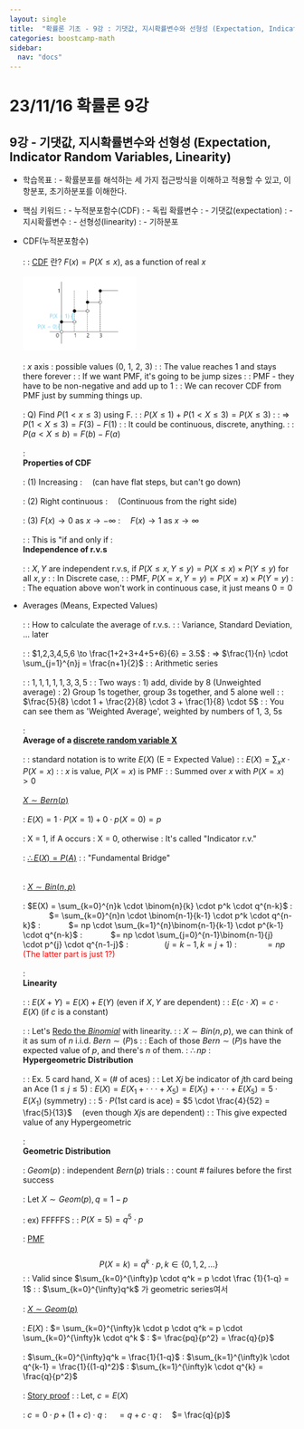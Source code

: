 ```yaml
---
layout: single
title:  "확률론 기초 - 9강 : 기댓값, 지시확률변수와 선형성 (Expectation, Indicator Random Variables, Linearity)"
categories: boostcamp-math
sidebar:
  nav: "docs"
---
```


# 23/11/16 확률론 9강

<h2>9강 - 기댓값, 지시확률변수와 선형성 (Expectation, Indicator Random Variables, Linearity)</h2>

- 학습목표
: - 확률분포를 해석하는 세 가지 접근방식을 이해하고 적용할 수 있고, 이항분포, 초기하분포를 이해한다. 

- 핵심 키워드
: - 누적분포함수(CDF)
: - 독립 확률변수
: - 기댓값(expectation)
: - 지시확률변수
: - 선형성(linearity)
: - 기하분포


- CDF(누적분포함수)<br><br>
: : <a href="https://ko.wikipedia.org/wiki/%EB%88%84%EC%A0%81_%EB%B6%84%ED%8F%AC_%ED%95%A8%EC%88%98">CDF</a> 란? $F(x) = P(X \leq x)$, as a function of real $x$<br><br>
<img src="../../images/231116 stats 9-1.png" width="200px"><br><br>
: $x$ axis : possible values (0, 1, 2, 3)
: : The value reaches 1 and stays there forever
: : If we want PMF, it's going to be jump sizes
: : PMF - they have to be non-negative and add up to 1
: : We can recover CDF from PMF just by summing things up.<br><br>
: Q) Find $P(1 < x \leq 3)$ using F.
: : $P(X \leq 1) + P(1 < X \leq3) = P(X \leq 3)$
: : => $P(1 < X \leq 3) = F(3) - F(1)$
: : It could be continuous, discrete, anything.
: : $P(a < X \leq b) = F(b) - F(a)$<br><br>
: <br><b>Properties of CDF</b><br><br>
: (1) Increasing 
: &emsp;(can have flat steps, but can't go down)
<br><br>
: (2) Right continuous
: &emsp;(Continuous from the right side)
<br><br>
: (3) $F(x) \to 0$ as $x \to - \infty$
: &emsp;$F(x) \to 1$ as $x \to  \infty$
<br><br>
: : This is "if and only if
: <br><b>Independence of r.v.s</b><br><br>
: : $X,Y$ are independent r.v.s, if $P(X \leq x, Y \leq y) = P(X \leq x) \times P(Y \leq y)$ for all $x, y$
: : In Discrete case,
: : PMF, $P(X = x, Y = y) = P(X=x) \times P(Y=y)$
: : The equation above won't work in continuous case, it just means $0 = 0$
- Averages (Means, Expected Values)<br><br>
: : How to calculate the average of r.v.s.
: : Variance, Standard Deviation, ... later
<br><br>
: : $1,2,3,4,5,6 \to \frac{1+2+3+4+5+6}{6} = 3.5$
: => $\frac{1}{n} \cdot \sum_{j=1}^{n}j = \frac{n+1}{2}$
: : Arithmetic series
<br><br>
: : $1,1,1,1,1,3,3,5$
: : Two ways
: 1) add, divide by 8 (Unweighted average)
: 2) Group 1s together, group 3s together, and 5 alone well
: : $\frac{5}{8} \cdot 1 + \frac{2}{8} \cdot 3 + \frac{1}{8} \cdot 5$
: : You can see them as 'Weighted Average', weighted by numbers of 1, 3, 5s
<br><br>
: <br><b>Average of a <u>discrete random variable X</u></b><br><br>
: : standard notation is to write $E(X)$ (E = Expected Value)
: : $E(X)= \sum_{x}x \cdot P(X=x)$
: : $x$ is value, $P(X=x)$ is PMF
: : Summed over $x$ with $P(X=x)>0$
<br><br>
<u>$X \sim Bern(p)$</u>
<br><br>
: $E(X) = 1 \cdot P(X=1) + 0 \cdot p(X=0) = p$
<br><br>
: X = 1, if A occurs
: X = 0, otherwise
: It's called "Indicator r.v."
<br><br>
: <u> $\therefore E(X) = P(A)$</u>
: : "Fundamental Bridge"
<br><br><br>
: <u>$X \sim Bin(n,p)$</u>
<br><br>
: $E(X) = \sum_{k=0}^{n}k \cdot \binom{n}{k} \cdot p^k \cdot q^{n-k}$
: &nbsp;&emsp;&emsp;&emsp;$= \sum_{k=0}^{n}n \cdot \binom{n-1}{k-1} \cdot p^k \cdot q^{n-k}$
: &nbsp;&emsp;&emsp;&emsp;$= np \cdot \sum_{k=1}^{n}\binom{n-1}{k-1} \cdot p^{k-1} \cdot q^{n-k}$
: &nbsp;&emsp;&emsp;&emsp;$= np \cdot \sum_{j=0}^{n-1}\binom{n-1}{j} \cdot p^{j} \cdot q^{n-1-j}$
: &nbsp;&emsp;&emsp;&emsp;&emsp;($j = k -1, k = j + 1$)
: &nbsp;&emsp;&emsp;&emsp;$=np$ <span style="color:red">(The latter part is just 1?)</span>
<br><br>
: <br><b>Linearity</b><br><br>
: : $E(X+Y) = E(X) + E(Y)$ (even if $X, Y$ are dependent)
: : $E(c \cdot X) = c \cdot E(X)$ (if $c$ is a constant)
<br><br>
: : Let's <u>Redo the $Binomial$</u> with linearity.
: : $X \sim Bin(n,p)$, we can think of it as sum of $n$ i.i.d. $Bern \sim (P)$s
: : Each of those $Bern \sim (P)$s have the expected value of $p$, and there's $n$ of them.
: $\therefore np$
: <br><b>Hypergeometric Distribution</b><br><br>
: : Ex. 5 card hand, X = (# of aces)
: : Let $Xj$ be indicator of $j$th card being an Ace ($1 \leq j \leq 5$)
: $E(X) = E(X_1 + \cdot\cdot\cdot + X_5) = E(X_1) +  \cdot  \cdot  \cdot  +E(X_5) = 5 \cdot E(X_1)$ (symmetry)
: : $5 \cdot P$(1st card is ace) = $5 \cdot \frac{4}{52} = \frac{5}{13}$&emsp; (even though $Xj$s are dependent)
: : This give expected value of any Hypergeometric
<br><br>
: <br><b>Geometric Distribution</b><br><br>
: $Geom(p)$ : independent $Bern(p)$ trials
: : count # failures before the first success
<br><br>
: Let $X \sim Geom(p), q=1-p$
<br><br>
: ex) FFFFFS
: : $P(X=5) = q^5 \cdot p$
<br><br>
: <u>PMF</u> 
<br><br>
$$ P(X=k) = q^k \cdot p,k \in \{0, 1, 2, ...\}$$
: : Valid since $\sum_{k=0}^{\infty}p \cdot q^k = p \cdot \frac {1}{1-q} = 1$
: : $\sum_{k=0}^{\infty}q^k$ 가 geometric series여서
<br><br>
: <u>$X \sim Geom(p)$</u>
<br><br>
: $E(X)$
: $= \sum_{k=0}^{\infty}k \cdot p \cdot q^k = p \cdot \sum_{k=0}^{\infty}k \cdot q^k $
: $= \frac{pq}{p^2} = \frac{q}{p}$
<br><br>
: $\sum_{k=0}^{\infty}q^k = \frac{1}{1-q}$
: $\sum_{k=1}^{\infty}k \cdot q^{k-1} = \frac{1}{(1-q)^2}$
: $\sum_{k=1}^{\infty}k \cdot q^{k} = \frac{q}{p^2}$
<br><br>
: <u>Story proof</u>
: : Let, $c = E(X)$
<br><br>
: $c = 0 \cdot p + (1+c) \cdot q$
: &emsp;$= q+c \cdot q$
: &emsp;$= \frac{q}{p}$